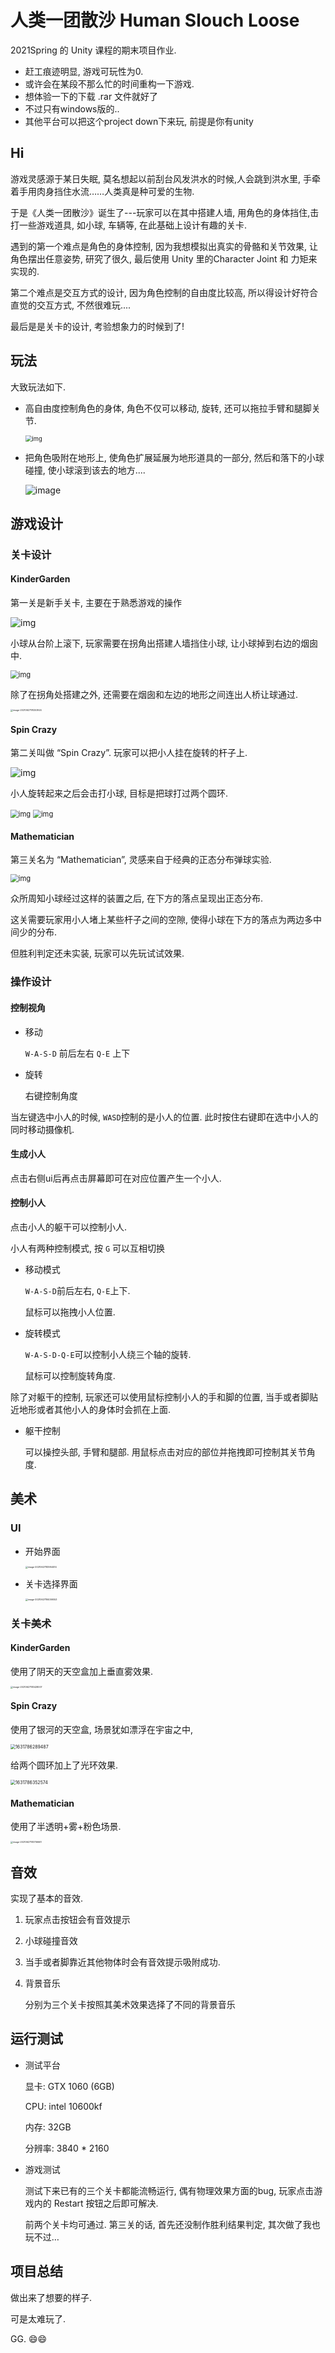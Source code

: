 

# 人类一团散沙 Human Slouch Loose 
2021Spring 的 Unity 课程的期末项目作业. 
- 赶工痕迹明显, 游戏可玩性为0.
- 或许会在某段不那么忙的时间重构一下游戏.
- 想体验一下的下载 .rar 文件就好了
- 不过只有windows版的.. 
- 其他平台可以把这个project down下来玩, 前提是你有unity
## Hi 

游戏灵感源于某日失眠, 莫名想起以前刮台风发洪水的时候,人会跳到洪水里, 手牵着手用肉身挡住水流……人类真是种可爱的生物. 

于是《人类一团散沙》诞生了---玩家可以在其中搭建人墙, 用角色的身体挡住,击打一些游戏道具, 如小球, 车辆等, 在此基础上设计有趣的关卡.

遇到的第一个难点是角色的身体控制, 因为我想模拟出真实的骨骼和关节效果, 让角色摆出任意姿势, 研究了很久, 最后使用 Unity 里的Character Joint 和 力矩来实现的.

第二个难点是交互方式的设计, 因为角色控制的自由度比较高, 所以得设计好符合直觉的交互方式, 不然很难玩....

最后是是关卡的设计, 考验想象力的时候到了!

## 玩法
  大致玩法如下.
  - 高自由度控制角色的身体, 角色不仅可以移动, 旋转, 还可以拖拉手臂和腿脚关节. 
    
    <img src="http://ding-typora.oss-cn-beijing.aliyuncs.com/img/clip_image002.jpg" alt="img" style="zoom:67%;" />

  - 把角色吸附在地形上, 使角色扩展延展为地形道具的一部分, 然后和落下的小球碰撞, 使小球滚到该去的地方....
    
    ![image](http://ding-typora.oss-cn-beijing.aliyuncs.com/img/clip_image004.jpg)

## 游戏设计

### 关卡设计

#### KinderGarden

第一关是新手关卡, 主要在于熟悉游戏的操作

<img src="http://ding-typora.oss-cn-beijing.aliyuncs.com/img/clip_image039.jpg" alt="img"  />

小球从台阶上滚下, 玩家需要在拐角出搭建人墙挡住小球, 让小球掉到右边的烟囱中.

<img src="http://ding-typora.oss-cn-beijing.aliyuncs.com/img/clip_image041.jpg" alt="img" style="zoom:80%;" />

 除了在拐角处搭建之外, 还需要在烟囱和左边的地形之间连出人桥让球通过.

<img src="http://ding-typora.oss-cn-beijing.aliyuncs.com/img/image-20210627181253924.png" alt="image-20210627181253924" style="zoom: 25%;" />

#### Spin Crazy

第二关叫做 “Spin Crazy”. 玩家可以把小人挂在旋转的杆子上.

<img src="http://ding-typora.oss-cn-beijing.aliyuncs.com/img/clip_image043.jpg" alt="img"  />

小人旋转起来之后会击打小球, 目标是把球打过两个圆环.

<img src="http://ding-typora.oss-cn-beijing.aliyuncs.com/img/clip_image045.jpg" alt="img" style="zoom: 80%;" />

<img src="http://ding-typora.oss-cn-beijing.aliyuncs.com/img/clip_image047.jpg" alt="img" style="zoom: 80%;" />

#### Mathematician

第三关名为 “Mathematician”, 灵感来自于经典的正态分布弹球实验.

<img src="http://ding-typora.oss-cn-beijing.aliyuncs.com/img/clip_image049.jpg" alt="img" style="zoom: 80%;" />

众所周知小球经过这样的装置之后, 在下方的落点呈现出正态分布.

这关需要玩家用小人堵上某些杆子之间的空隙, 使得小球在下方的落点为两边多中间少的分布.

但胜利判定还未实装, 玩家可以先玩试试效果. 

### 操作设计
#### 控制视角

- 移动

  `W-A-S-D` 前后左右 `Q-E` 上下

- 旋转

  右键控制角度

当左键选中小人的时候, `WASD`控制的是小人的位置. 此时按住右键即在选中小人的同时移动摄像机.

#### 生成小人

点击右侧ui后再点击屏幕即可在对应位置产生一个小人.

#### 控制小人

点击小人的躯干可以控制小人.

小人有两种控制模式, 按 `G` 可以互相切换

- 移动模式

  `W-A-S-D`前后左右, `Q-E`上下. 

  鼠标可以拖拽小人位置.

- 旋转模式

  `W-A-S-D-Q-E`可以控制小人绕三个轴的旋转.

  鼠标可以控制旋转角度.

除了对躯干的控制, 玩家还可以使用鼠标控制小人的手和脚的位置, 当手或者脚贴近地形或者其他小人的身体时会抓在上面.  

- 躯干控制

  可以操控头部, 手臂和腿部. 用鼠标点击对应的部位并拖拽即可控制其关节角度. 

## 美术
###  UI

  - 开始界面
    
    <img src="http://ding-typora.oss-cn-beijing.aliyuncs.com/img/image-20210627183954514.png" alt="image-20210627183954514" style="zoom: 25%;" />

  - 关卡选择界面
    
    <img src="http://ding-typora.oss-cn-beijing.aliyuncs.com/img/image-20210627184006553.png" alt="image-20210627184006553" style="zoom: 25%;" />

### 关卡美术
#### KinderGarden

使用了阴天的天空盒加上垂直雾效果. 

<img src="http://ding-typora.oss-cn-beijing.aliyuncs.com/img/image-20210627183428007.png" alt="image-20210627183428007" style="zoom:25%;" />

#### Spin Crazy

使用了银河的天空盒, 场景犹如漂浮在宇宙之中,

<img src="http://ding-typora.oss-cn-beijing.aliyuncs.com/img/1631786289487.png" alt="1631786289487" style="zoom: 50%;" />

给两个圆环加上了光环效果.

<img src="http://ding-typora.oss-cn-beijing.aliyuncs.com/img/1631786352574.png" alt="1631786352574" style="zoom: 50%;" />

#### Mathematician

使用了半透明+雾+粉色场景.

<img src="http://ding-typora.oss-cn-beijing.aliyuncs.com/img/image-20210627183706661.png" alt="image-20210627183706661" style="zoom:25%;" />

## 音效

实现了基本的音效.

1. 玩家点击按钮会有音效提示

2. 小球碰撞音效

3. 当手或者脚靠近其他物体时会有音效提示吸附成功.

4. 背景音乐

   分别为三个关卡按照其美术效果选择了不同的背景音乐

## 运行测试

- 测试平台

  显卡:   GTX 1060 (6GB)

  CPU:   intel 10600kf

  内存:   32GB

  分辨率:  3840 * 2160

- 游戏测试

  测试下来已有的三个关卡都能流畅运行, 偶有物理效果方面的bug, 玩家点击游戏内的 Restart 按钮之后即可解决.

  前两个关卡均可通过. 第三关的话, 首先还没制作胜利结果判定, 其次做了我也玩不过…

## 项目总结

  做出来了想要的样子.
  
  可是太难玩了. 
  
  GG. :smile::smile: 
